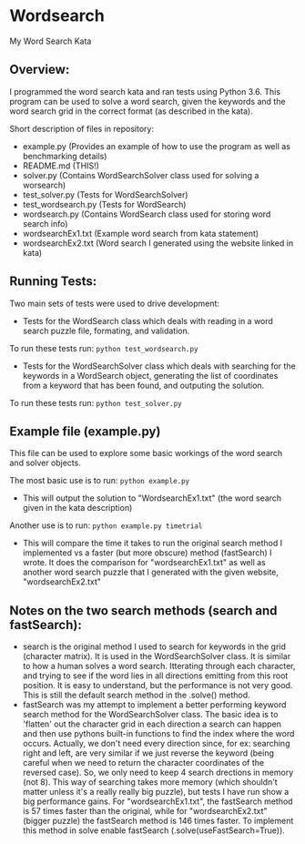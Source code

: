 # Wordsearch
My Word Search Kata

## Overview:
I programmed the word search kata and ran tests using Python 3.6. This program can be used to solve a word search, given the keywords and the word search grid in the correct format (as described in the kata).

Short description of files in repository:
- example.py (Provides an example of how to use the program as well as benchmarking details)
- README.md (THIS!)
- solver.py (Contains WordSearchSolver class used for solving a worsearch)
- test_solver.py (Tests for WordSearchSolver)
- test_wordsearch.py (Tests for WordSearch)
- wordsearch.py (Contains WordSearch class used for storing word search info)
- wordsearchEx1.txt (Example word search from kata statement)
- wordsearchEx2.txt (Word search I generated using the website linked in kata)


 

## Running Tests:
Two main sets of tests were used to drive development:
- Tests for the WordSearch class which deals with reading in a word search puzzle file, formating, and validation.

To run these tests run: `python test_wordsearch.py`

- Tests for the WordSearchSolver class which deals with searching for the keywords in a WordSearch object, generating the list of coordinates from a keyword that has been found, and outputing the solution.

To run these tests run: `python test_solver.py`

## Example file (example.py)
This file can be used to explore some basic workings of the word search and solver objects.

The most basic use is to run: `python example.py`
- This will output the solution to "WordsearchEx1.txt" (the word search given in the kata description)

Another use is to run: `python example.py timetrial`
- This will compare the time it takes to run the original search method I implemented vs a faster (but more obscure) method (fastSearch) I wrote.  It does the comparison for "wordsearchEx1.txt" as well as another word search puzzle that I generated with the given website, "wordsearchEx2.txt"

## Notes on the two search methods (search and fastSearch):
- search is the original method I used to search for keywords in the grid (character matrix).  It is used in the WordSearchSolver class.  It is similar to how a human solves a word search.  Itterating through each character, and trying to see if the word lies in all directions emitting from this root position.  It is easy to understand, but the performance is not very good.  This is still the default search method in the .solve() method.
- fastSearch was my attempt to implement a better performing keyword search method for the WordSearchSolver class.  The basic idea is to 'flatten' out the character grid in each direction a search can happen and then use pythons built-in functions to find the index where the word occurs.  Actually, we don't need every direction since, for ex: searching right and left, are very similar if we just reverse the keyword (being careful when we need to return the character coordinates of the reversed case).  So, we only need to keep 4 search drections in memory (not 8).  This way of searching takes more memory (which shouldn't matter unless it's a really really big puzzle), but tests I have run show a big performance gains.  For "wordsearchEx1.txt", the fastSearch method is 57 times faster than the original, while for "wordsearchEx2.txt" (bigger puzzle) the fastSearch method is 146 times faster.  To implement this method in solve enable fastSearch (.solve(useFastSearch=True)).




